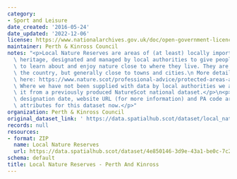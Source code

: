 ```yaml
---
category:
- Sport and Leisure
date_created: '2016-05-24'
date_updated: '2022-12-06'
license: https://www.nationalarchives.gov.uk/doc/open-government-licence/version/3/
maintainer: Perth & Kinross Council
notes: "<p>Local Nature Reserves are areas of (at least) locally important natural\
  \ heritage, designated and managed by local authorities to give people better opportunities\
  \ to learn about and enjoy nature close to where they live. They are found across\
  \ the country, but generally close to towns and cities.\n More details are available\
  \ here: https://www.nature.scot/professional-advice/protected-areas-and-species/protected-areas/local-designations/local-nature-reserves\n\
  \ Where we have not been supplied with data by local authorities we are extracting\
  \ it from a previously produced NatureScot national dataset.</p>\n<p>Site name,\
  \ designation date, website URL (for more information) and PA code are all mandatory\
  \ attributes for this dataset now.</p>"
organization: Perth & Kinross Council
original_dataset_link: ' https://data.spatialhub.scot/dataset/local_nature_reserves-pk'
records: null
resources:
- format: ZIP
  name: Local Nature Reserves
  url: https://data.spatialhub.scot/dataset/4e850146-3d9e-43a1-be0c-7c23a057470c/resource/b423bce0-4284-4568-8244-f1b759463012/download/lnr_perth_and_kinross.zip
schema: default
title: Local Nature Reserves - Perth And Kinross
---
```

